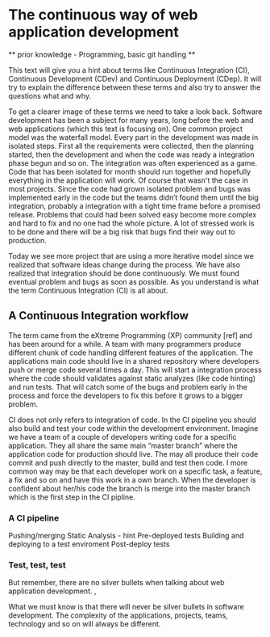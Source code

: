 # The continuous way of web application development

** prior  knowledge  - Programming, basic git handling **

This text will give you a hint about terms like Continuous Integration (CI), Continuous Development (CDev) and Continuous Deployment (CDep). It will try to explain the difference between these terms and also try to answer the questions what and why.

To get a clearer image of these terms we need to take a look back. Software development has been a subject for many years, long before the web and web applications (which this text is focusing on). One common project model was the waterfall model. Every part in the development was made in isolated steps. First all the requirements were collected, then the planning started, then the development and when the code was ready a integration phase begun and so on. The integration was often experienced as a game. Code that has been isolated for month should run together and hopefully everything in the application will work. Of course that wasn't the case in most projects. Since the code had grown isolated problem and bugs was implemented early in the code but the teams didn’t found them until the big integration, probably a integration with a tight time frame before a promised release. Problems that could had been solved easy become more complex and hard to fix and no one had the whole picture. A lot of stressed work is to be done and there will be a big risk that bugs find their way out to production.

Today we see more project that are using a more iterative model since we realized that software ideas change during the process. We have also realized that integration should be done continuously. We must found eventual problem and bugs as soon as possible. As you understand is what the term Continuous Integration (CI) is all about.

## A Continuous Integration workflow 

The term came from the eXtreme Programming (XP) community [ref] and has been around for a while. A team with many programmers produce different chunk of code handling different features of the application. The applications main code should live in a shared repository where developers push or merge code several times a day. This will start a integration process where the code should validates against static analyzes (like code hinting) and run tests. That will catch some of the bugs and problem early in the process and force the developers to fix this before it grows to a bigger problem.

CI does not only refers to integration of code. In the CI pipeline you should also build and test your code within the development environment. Imagine we have a team of a couple of developers writing code for a specific application. They all share the same main “master branch” where the application code for production should live. The may all produce their code commit and push directly to the master, build and test then code. I more common way may be that each developer work on a specific task, a feature, a fix and so on and have this work in a own branch. When the developer is confident about her/his code the branch is merge into the master branch which is the first step in the CI pipline.

### A CI pipeline

Pushing/merging
Static Analysis - hint
Pre-deployed tests
Building and deploying to a test enviroment
Post-deploy tests

### Test, test, test


But remember, there are no silver bullets when talking about web application development.
,

What we must know is that there will never be silver bullets in software development. The complexity of the applications, projects, teams, technology and so on will always be different. 
